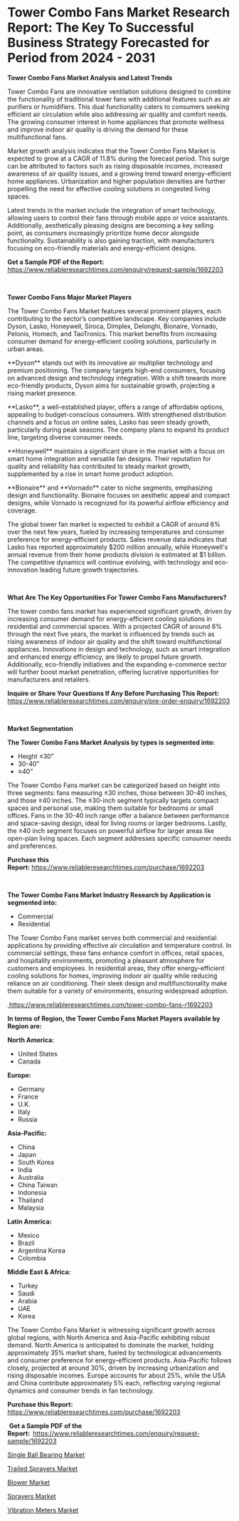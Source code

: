 <p><h1>Tower Combo Fans Market Research Report: The Key To Successful Business Strategy Forecasted for Period from 2024 - 2031</h1></p><p><strong>Tower Combo Fans Market Analysis and Latest Trends</strong></p>
<p><p>Tower Combo Fans are innovative ventilation solutions designed to combine the functionality of traditional tower fans with additional features such as air purifiers or humidifiers. This dual functionality caters to consumers seeking efficient air circulation while also addressing air quality and comfort needs. The growing consumer interest in home appliances that promote wellness and improve indoor air quality is driving the demand for these multifunctional fans.</p><p>Market growth analysis indicates that the Tower Combo Fans Market is expected to grow at a CAGR of 11.8% during the forecast period. This surge can be attributed to factors such as rising disposable incomes, increased awareness of air quality issues, and a growing trend toward energy-efficient home appliances. Urbanization and higher population densities are further propelling the need for effective cooling solutions in congested living spaces.</p><p>Latest trends in the market include the integration of smart technology, allowing users to control their fans through mobile apps or voice assistants. Additionally, aesthetically pleasing designs are becoming a key selling point, as consumers increasingly prioritize home decor alongside functionality. Sustainability is also gaining traction, with manufacturers focusing on eco-friendly materials and energy-efficient designs.</p></p>
<p><strong>Get a Sample PDF of the Report:&nbsp;</strong> <a href="https://www.reliableresearchtimes.com/enquiry/request-sample/1692203?utm_campaign=1719&utm_medium=2&utm_source=Github&utm_content=ia&utm_term=19102024&utm_id=tower-combo-fans">https://www.reliableresearchtimes.com/enquiry/request-sample/1692203</a></p>
<p>&nbsp;</p>
<p><strong>Tower Combo Fans Major Market Players</strong></p>
<p><p>The Tower Combo Fans Market features several prominent players, each contributing to the sector’s competitive landscape. Key companies include Dyson, Lasko, Honeywell, Siroca, Dimplex, Delonghi, Bionaire, Vornado, Pelonis, Homech, and TaoTronics. This market benefits from increasing consumer demand for energy-efficient cooling solutions, particularly in urban areas.</p><p>**Dyson** stands out with its innovative air multiplier technology and premium positioning. The company targets high-end consumers, focusing on advanced design and technology integration. With a shift towards more eco-friendly products, Dyson aims for sustainable growth, projecting a rising market presence.</p><p>**Lasko**, a well-established player, offers a range of affordable options, appealing to budget-conscious consumers. With strengthened distribution channels and a focus on online sales, Lasko has seen steady growth, particularly during peak seasons. The company plans to expand its product line, targeting diverse consumer needs.</p><p>**Honeywell** maintains a significant share in the market with a focus on smart home integration and versatile fan designs. Their reputation for quality and reliability has contributed to steady market growth, supplemented by a rise in smart home product adoption.</p><p>**Bionaire** and **Vornado** cater to niche segments, emphasizing design and functionality. Bionaire focuses on aesthetic appeal and compact designs, while Vornado is recognized for its powerful airflow efficiency and coverage.</p><p>The global tower fan market is expected to exhibit a CAGR of around 6% over the next few years, fueled by increasing temperatures and consumer preference for energy-efficient products. Sales revenue data indicates that Lasko has reported approximately $200 million annually, while Honeywell's annual revenue from their home products division is estimated at $1 billion. The competitive dynamics will continue evolving, with technology and eco-innovation leading future growth trajectories.</p></p>
<p>&nbsp;</p>
<p><strong>What Are The Key Opportunities For Tower Combo Fans Manufacturers?</strong></p>
<p><p>The tower combo fans market has experienced significant growth, driven by increasing consumer demand for energy-efficient cooling solutions in residential and commercial spaces. With a projected CAGR of around 6% through the next five years, the market is influenced by trends such as rising awareness of indoor air quality and the shift toward multifunctional appliances. Innovations in design and technology, such as smart integration and enhanced energy efficiency, are likely to propel future growth. Additionally, eco-friendly initiatives and the expanding e-commerce sector will further boost market penetration, offering lucrative opportunities for manufacturers and retailers.</p></p>
<p><strong>Inquire or Share Your Questions If Any Before Purchasing This Report:</strong> <a href="https://www.reliableresearchtimes.com/enquiry/pre-order-enquiry/1692203?utm_campaign=1719&utm_medium=2&utm_source=Github&utm_content=ia&utm_term=19102024&utm_id=tower-combo-fans">https://www.reliableresearchtimes.com/enquiry/pre-order-enquiry/1692203</a></p>
<p>&nbsp;</p>
<p><strong>Market Segmentation</strong></p>
<p><strong>The Tower Combo Fans Market Analysis by types is segmented into:</strong></p>
<p><ul><li>Height ≤30”</li><li>30-40”</li><li>≥40”</li></ul></p>
<p><p>The Tower Combo Fans market can be categorized based on height into three segments: fans measuring ≤30 inches, those between 30-40 inches, and those ≥40 inches. The ≤30-inch segment typically targets compact spaces and personal use, making them suitable for bedrooms or small offices. Fans in the 30-40 inch range offer a balance between performance and space-saving design, ideal for living rooms or larger bedrooms. Lastly, the ≥40 inch segment focuses on powerful airflow for larger areas like open-plan living spaces. Each segment addresses specific consumer needs and preferences.</p></p>
<p><strong>Purchase this Report:&nbsp;</strong><a href="https://www.reliableresearchtimes.com/purchase/1692203?utm_campaign=1719&utm_medium=2&utm_source=Github&utm_content=ia&utm_term=19102024&utm_id=tower-combo-fans">https://www.reliableresearchtimes.com/purchase/1692203</a></p>
<p>&nbsp;</p>
<p><strong>The Tower Combo Fans Market Industry Research by Application is segmented into:</strong></p>
<p><ul><li>Commercial</li><li>Residential</li></ul></p>
<p><p>The Tower Combo Fans market serves both commercial and residential applications by providing effective air circulation and temperature control. In commercial settings, these fans enhance comfort in offices, retail spaces, and hospitality environments, promoting a pleasant atmosphere for customers and employees. In residential areas, they offer energy-efficient cooling solutions for homes, improving indoor air quality while reducing reliance on air conditioning. Their sleek design and multifunctionality make them suitable for a variety of environments, ensuring widespread adoption.</p></p>
<p><a href="https://www.reliableresearchtimes.com/tower-combo-fans-r1692203?utm_campaign=1719&utm_medium=2&utm_source=Github&utm_content=ia&utm_term=19102024&utm_id=tower-combo-fans">&nbsp;https://www.reliableresearchtimes.com/tower-combo-fans-r1692203</a></p>
<p><strong>In terms of Region, the Tower Combo Fans Market Players available by Region are:</strong></p>
<p>
    <p> <strong> North America: </strong>
        <ul>
            <li>United States</li>
            <li>Canada</li>
        </ul>
        </p> 
    <p> <strong> Europe: </strong>
        <ul>
            <li>Germany</li>
            <li>France</li>
            <li>U.K.</li>
            <li>Italy</li>
            <li>Russia</li>
        </ul>
        </p> 
    <p> <strong> Asia-Pacific: </strong>
        <ul>
            <li>China</li>
            <li>Japan</li>
            <li>South Korea</li>
            <li>India</li>
            <li>Australia</li>
            <li>China Taiwan</li>
            <li>Indonesia</li>
            <li>Thailand</li>
            <li>Malaysia</li>
        </ul>
        </p> 
    <p> <strong> Latin America: </strong>
        <ul>
            <li>Mexico</li>
            <li>Brazil</li>
            <li>Argentina Korea</li>
            <li>Colombia</li>
        </ul>
        </p> 
    <p> <strong> Middle East & Africa: </strong>
        <ul>
            <li>Turkey</li>
            <li>Saudi</li>
            <li>Arabia</li>
            <li>UAE</li>
            <li>Korea</li>
        </ul>
    </p>
    </p>
<p><p>The Tower Combo Fans Market is witnessing significant growth across global regions, with North America and Asia-Pacific exhibiting robust demand. North America is anticipated to dominate the market, holding approximately 35% market share, fueled by technological advancements and consumer preference for energy-efficient products. Asia-Pacific follows closely, projected at around 30%, driven by increasing urbanization and rising disposable incomes. Europe accounts for about 25%, while the USA and China contribute approximately 5% each, reflecting varying regional dynamics and consumer trends in fan technology.</p></p>
<p><strong>Purchase this Report: </strong><a href="https://www.reliableresearchtimes.com/purchase/1692203?utm_campaign=1719&utm_medium=2&utm_source=Github&utm_content=ia&utm_term=19102024&utm_id=tower-combo-fans">https://www.reliableresearchtimes.com/purchase/1692203</a></p>
<p>&nbsp;<strong>Get a Sample PDF of the Report:&nbsp;&nbsp;</strong><a href="https://www.reliableresearchtimes.com/enquiry/request-sample/1692203?utm_campaign=1719&utm_medium=2&utm_source=Github&utm_content=ia&utm_term=19102024&utm_id=tower-combo-fans">https://www.reliableresearchtimes.com/enquiry/request-sample/1692203</a></p>
<p><strong></strong></p>
<p><p><a href="https://www.linkedin.com/pulse/booming-single-ball-bearing-market-sector-analysis-growth-projections-czglc?utm_campaign=1719&utm_medium=2&utm_source=Github&utm_content=ia&utm_term=19102024&utm_id=tower-combo-fans">Single Ball Bearing Market</a></p><p><a href="https://www.linkedin.com/pulse/global-perspectives-trailed-sprayers-market-trends-forecast-2024-fbvlc?utm_campaign=1719&utm_medium=2&utm_source=Github&utm_content=ia&utm_term=19102024&utm_id=tower-combo-fans">Trailed Sprayers Market</a></p><p><a href="https://www.linkedin.com/pulse/blower-market-emerging-trends-future-prospects-period-from-jvvmc?utm_campaign=1719&utm_medium=2&utm_source=Github&utm_content=ia&utm_term=19102024&utm_id=tower-combo-fans">Blower Market</a></p><p><a href="https://www.linkedin.com/pulse/global-sprayers-market-share-growth-opportunities-growing-cagr-g0nsc?utm_campaign=1719&utm_medium=2&utm_source=Github&utm_content=ia&utm_term=19102024&utm_id=tower-combo-fans">Sprayers Market</a></p><p><a href="https://www.linkedin.com/pulse/vibration-meters-industry-sector-market-dynamics-future-scenarios-clfvc?utm_campaign=1719&utm_medium=2&utm_source=Github&utm_content=ia&utm_term=19102024&utm_id=tower-combo-fans">Vibration Meters Market</a></p></p>
